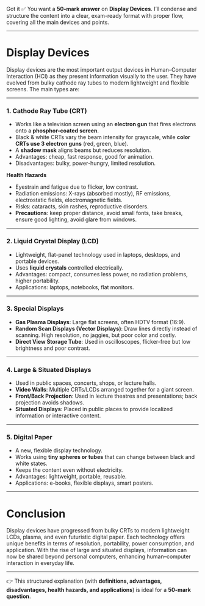 Got it ✅ You want a **50-mark answer** on **Display Devices**. I’ll condense and structure the content into a clear, exam-ready format with proper flow, covering all the main devices and points.

---

# **Display Devices**

Display devices are the most important output devices in Human–Computer Interaction (HCI) as they present information visually to the user. They have evolved from bulky cathode ray tubes to modern lightweight and flexible screens. The main types are:

---

### **1. Cathode Ray Tube (CRT)**

* Works like a television screen using an **electron gun** that fires electrons onto a **phosphor-coated screen**.
* Black & white CRTs vary the beam intensity for grayscale, while **color CRTs use 3 electron guns** (red, green, blue).
* A **shadow mask** aligns beams but reduces resolution.
* Advantages: cheap, fast response, good for animation.
* Disadvantages: bulky, power-hungry, limited resolution.

**Health Hazards**

* Eyestrain and fatigue due to flicker, low contrast.
* Radiation emissions: X-rays (absorbed mostly), RF emissions, electrostatic fields, electromagnetic fields.
* Risks: cataracts, skin rashes, reproductive disorders.
* **Precautions**: keep proper distance, avoid small fonts, take breaks, ensure good lighting, avoid glare from windows.

---

### **2. Liquid Crystal Display (LCD)**

* Lightweight, flat-panel technology used in laptops, desktops, and portable devices.
* Uses **liquid crystals** controlled electrically.
* Advantages: compact, consumes less power, no radiation problems, higher portability.
* Applications: laptops, notebooks, flat monitors.

---

### **3. Special Displays**

* **Gas Plasma Displays**: Large flat screens, often HDTV format (16:9).
* **Random Scan Displays (Vector Displays)**: Draw lines directly instead of scanning. High resolution, no jaggies, but poor color and costly.
* **Direct View Storage Tube**: Used in oscilloscopes, flicker-free but low brightness and poor contrast.

---

### **4. Large & Situated Displays**

* Used in public spaces, concerts, shops, or lecture halls.
* **Video Walls**: Multiple CRTs/LCDs arranged together for a giant screen.
* **Front/Back Projection**: Used in lecture theatres and presentations; back projection avoids shadows.
* **Situated Displays**: Placed in public places to provide localized information or interactive content.

---

### **5. Digital Paper**

* A new, flexible display technology.
* Works using **tiny spheres or tubes** that can change between black and white states.
* Keeps the content even without electricity.
* Advantages: lightweight, portable, reusable.
* Applications: e-books, flexible displays, smart posters.

---

# **Conclusion**

Display devices have progressed from bulky CRTs to modern lightweight LCDs, plasma, and even futuristic digital paper. Each technology offers unique benefits in terms of resolution, portability, power consumption, and application. With the rise of large and situated displays, information can now be shared beyond personal computers, enhancing human–computer interaction in everyday life.

---

👉 This structured explanation (with **definitions, advantages, disadvantages, health hazards, and applications**) is ideal for a **50-mark question**.
